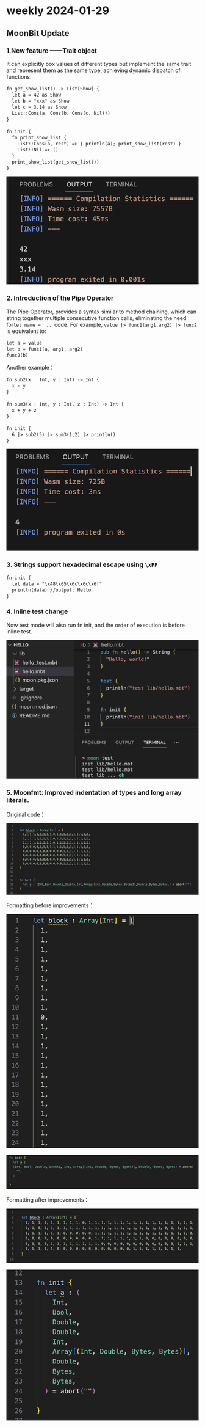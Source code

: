 # weekly 2024-01-29
## MoonBit Update

### 1.**New feature** ——Trait object

It can explicitly box values of different types but implement the same trait and represent them as the same type, achieving dynamic dispatch of functions.

```
fn get_show_list() -> List[Show] {
  let a = 42 as Show
  let b = "xxx" as Show
  let c = 3.14 as Show
  List::Cons(a, Cons(b, Cons(c, Nil)))
}

fn init {
  fn print_show_list {
    List::Cons(a, rest) => { println(a); print_show_list(rest) }
    List::Nil => ()
  }
  print_show_list(get_show_list())
}
```

![](./trait-object.png)

### 2. Introduction of the Pipe Operator

The Pipe Operator, provides a syntax similar to method chaining, which can string together multiple consecutive function calls, eliminating the need for`let name = ... `code. For example, `value |> func1(arg1,arg2) |> func2` is equivalent to:

```
let a = value
let b = func1(a, arg1, arg2)
func2(b)
```

Another example：

```
fn sub2(x : Int, y : Int) -> Int {
  x - y
}

fn sum3(x : Int, y : Int, z : Int) -> Int {
  x + y + z
}

fn init {
  6 |> sub2(5) |> sum3(1,2) |> println()
}
```

![](./pipe-example.png)

### 3. Strings support hexadecimal escape using `\xFF`

```
fn init {
  let data = "\x48\x65\x6c\x6c\x6f"
  println(data) //output: Hello
}
```

### 4. Inline test change

Now test mode will also run fn init, and the order of execution is before inline test.

![](./inline-test-tweak.png)

### 5. Moonfmt: Improved indentation of types and long array literals.

Original code：

![](./source.png)

Formatting before improvements：

![](./before1.png)

![](./before2.png)

Formatting after improvements：

![](./after1.png)

![](./after2.png)
